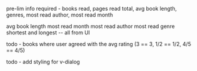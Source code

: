 pre-lim info required - books read, pages read total, avg book length, genres, most read author, most read month


avg book length
most read month
most read author
most read genre
shortest and longest -- all from UI

todo - books where user agreed with the avg rating (3 == 3, 1/2 == 1/2, 4/5 == 4/5)


todo - add styling for v-dialog
